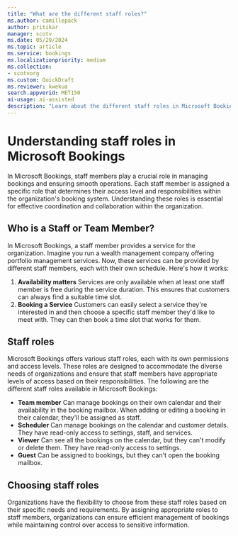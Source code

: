 ```yaml
---  
title: "What are the different staff roles?"  
ms.author: camillepack
author: pritikar
manager: scotv
ms.date: 05/29/2024  
ms.topic: article
ms.service: bookings
ms.localizationpriority: medium
ms.collection:
- scotvorg
ms.custom: QuickDraft  
ms.reviewer: kwekua  
search.appverid: MET150  
ai-usage: ai-assisted 
description: "Learn about the different staff roles in Microsoft Bookings and their access levels to better manage bookings and collaboration in your organization." 
---
```


# Understanding staff roles in Microsoft Bookings

In Microsoft Bookings, staff members play a crucial role in managing bookings and ensuring smooth operations. Each staff member is assigned a specific role that determines their access level and responsibilities within the organization's booking system. Understanding these roles is essential for effective coordination and collaboration within the organization.

## Who is a Staff or Team Member?

In Microsoft Bookings, a staff member provides a service for the organization. Imagine you run a wealth management company offering portfolio management services. Now, these services can be provided by different staff members, each with their own schedule. Here's how it works:

1. **Availability matters** Services are only available when at least one staff member is free during the service duration. This ensures that customers can always find a suitable time slot.
2. **Booking a Service** Customers can easily select a service they're interested in and then choose a specific staff member they'd like to meet with. They can then book a time slot that works for them.

## Staff roles

Microsoft Bookings offers various staff roles, each with its own permissions and access levels. These roles are designed to accommodate the diverse needs of organizations and ensure that staff members have appropriate levels of access based on their responsibilities. The following are the different staff roles available in Microsoft Bookings:

- **Team member** Can manage bookings on their own calendar and their availability in the booking mailbox. When adding or editing a booking in their calendar, they'll be assigned as staff.
- **Scheduler** Can manage bookings on the calendar and customer details. They have read-only access to settings, staff, and services.
- **Viewer** Can see all the bookings on the calendar, but they can't modify or delete them. They have read-only access to settings.
- **Guest** Can be assigned to bookings, but they can't open the booking mailbox.

## Choosing staff roles

Organizations have the flexibility to choose from these staff roles based on their specific needs and requirements. By assigning appropriate roles to staff members, organizations can ensure efficient management of bookings while maintaining control over access to sensitive information.
